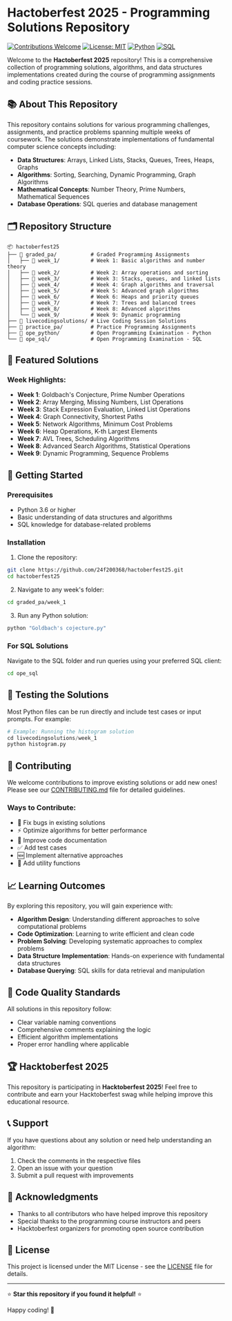 # Hactoberfest 2025 - Programming Solutions Repository

[![Contributions Welcome](https://img.shields.io/badge/contributions-welcome-brightgreen.svg?style=flat)](https://github.com/AnirudhPhophalia/hactoberfest25/issues)
[![License: MIT](https://img.shields.io/badge/License-MIT-yellow.svg)](https://opensource.org/licenses/MIT)
[![Python](https://img.shields.io/badge/python-v3.6+-blue.svg)](https://www.python.org/downloads/)
[![SQL](https://img.shields.io/badge/SQL-supported-blue.svg)](https://www.sql.org/)

Welcome to the **Hactoberfest 2025** repository! This is a comprehensive collection of programming solutions, algorithms, and data structures implementations created during the course of programming assignments and coding practice sessions.

## 📚 About This Repository

This repository contains solutions for various programming challenges, assignments, and practice problems spanning multiple weeks of coursework. The solutions demonstrate implementations of fundamental computer science concepts including:

- **Data Structures**: Arrays, Linked Lists, Stacks, Queues, Trees, Heaps, Graphs
- **Algorithms**: Sorting, Searching, Dynamic Programming, Graph Algorithms
- **Mathematical Concepts**: Number Theory, Prime Numbers, Mathematical Sequences
- **Database Operations**: SQL queries and database management

## 🗂️ Repository Structure

```
📦 hactoberfest25
├── 📁 graded_pa/           # Graded Programming Assignments
│   ├── 📁 week_1/          # Week 1: Basic algorithms and number theory
│   ├── 📁 week_2/          # Week 2: Array operations and sorting
│   ├── 📁 week_3/          # Week 3: Stacks, queues, and linked lists
│   ├── 📁 week_4/          # Week 4: Graph algorithms and traversal
│   ├── 📁 week_5/          # Week 5: Advanced graph algorithms
│   ├── 📁 week_6/          # Week 6: Heaps and priority queues
│   ├── 📁 week_7/          # Week 7: Trees and balanced trees
│   ├── 📁 week_8/          # Week 8: Advanced algorithms
│   └── 📁 week_9/          # Week 9: Dynamic programming
├── 📁 livecodingsolutions/ # Live Coding Session Solutions
├── 📁 practice_pa/         # Practice Programming Assignments
├── 📁 ope_python/          # Open Programming Examination - Python
└── 📁 ope_sql/             # Open Programming Examination - SQL
```

## 🎯 Featured Solutions

### Week Highlights:

- **Week 1**: Goldbach's Conjecture, Prime Number Operations
- **Week 2**: Array Merging, Missing Numbers, List Operations
- **Week 3**: Stack Expression Evaluation, Linked List Operations
- **Week 4**: Graph Connectivity, Shortest Paths
- **Week 5**: Network Algorithms, Minimum Cost Problems
- **Week 6**: Heap Operations, K-th Largest Elements
- **Week 7**: AVL Trees, Scheduling Algorithms
- **Week 8**: Advanced Search Algorithms, Statistical Operations
- **Week 9**: Dynamic Programming, Sequence Problems

## 🚀 Getting Started

### Prerequisites

- Python 3.6 or higher
- Basic understanding of data structures and algorithms
- SQL knowledge for database-related problems

### Installation

1. Clone the repository:
```bash
git clone https://github.com/24f200368/hactoberfest25.git
cd hactoberfest25
```

2. Navigate to any week's folder:
```bash
cd graded_pa/week_1
```

3. Run any Python solution:
```bash
python "Goldbach's cojecture.py"
```

### For SQL Solutions

Navigate to the SQL folder and run queries using your preferred SQL client:
```bash
cd ope_sql
```

## 🧪 Testing the Solutions

Most Python files can be run directly and include test cases or input prompts. For example:

```python
# Example: Running the histogram solution
cd livecodingsolutions/week_1
python histogram.py
```

## 🤝 Contributing

We welcome contributions to improve existing solutions or add new ones! Please see our [CONTRIBUTING.md](CONTRIBUTING.md) file for detailed guidelines.

### Ways to Contribute:
- 🐛 Fix bugs in existing solutions
- ⚡ Optimize algorithms for better performance
- 📝 Improve code documentation
- ✅ Add test cases
- 🆕 Implement alternative approaches
- 🔧 Add utility functions

## 📈 Learning Outcomes

By exploring this repository, you will gain experience with:

- **Algorithm Design**: Understanding different approaches to solve computational problems
- **Code Optimization**: Learning to write efficient and clean code
- **Problem Solving**: Developing systematic approaches to complex problems
- **Data Structure Implementation**: Hands-on experience with fundamental data structures
- **Database Querying**: SQL skills for data retrieval and manipulation

## 📝 Code Quality Standards

All solutions in this repository follow:
- Clear variable naming conventions
- Comprehensive comments explaining the logic
- Efficient algorithm implementations
- Proper error handling where applicable

## 🏆 Hacktoberfest 2025

This repository is participating in **Hacktoberfest 2025**! Feel free to contribute and earn your Hacktoberfest swag while helping improve this educational resource.

## 📞 Support

If you have questions about any solution or need help understanding an algorithm:

1. Check the comments in the respective files
2. Open an issue with your question
3. Submit a pull request with improvements

## 🙏 Acknowledgments

- Thanks to all contributors who have helped improve this repository
- Special thanks to the programming course instructors and peers
- Hacktoberfest organizers for promoting open source contribution

## 📜 License

This project is licensed under the MIT License - see the [LICENSE](LICENSE) file for details.

---

⭐ **Star this repository if you found it helpful!** ⭐

Happy coding! 🚀